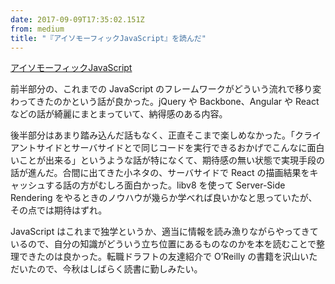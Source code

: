 ```yaml
---
date: 2017-09-09T17:35:02.151Z
from: medium
title: "『アイソモーフィックJavaScript』を読んだ"
---
```


[アイソモーフィックJavaScript](https://www.oreilly.co.jp/books/9784873118079/)

前半部分の、これまでの JavaScript のフレームワークがどういう流れで移り変わってきたのかという話が良かった。jQuery や Backbone、Angular や React などの話が綺麗にまとまっていて、納得感のある内容。

後半部分はあまり踏み込んだ話もなく、正直そこまで楽しめなかった。「クライアントサイドとサーバサイドとで同じコードを実行できるおかげでこんなに面白いことが出来る」というような話が特になくて、期待感の無い状態で実現手段の話が進んだ。合間に出てきた小ネタの、サーバサイドで React の描画結果をキャッシュする話の方がむしろ面白かった。libv8 を使って Server-Side Rendering をやるときのノウハウが幾らか学べれば良いかなと思っていたが、その点では期待はずれ。

JavaScript はこれまで独学というか、適当に情報を読み漁りながらやってきているので、自分の知識がどういう立ち位置にあるものなのかを本を読むことで整理できたのは良かった。転職ドラフトの友達紹介で O’Reilly の書籍を沢山いただいたので、今秋はしばらく読書に勤しみたい。

